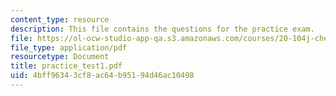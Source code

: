 ```yaml
---
content_type: resource
description: This file contains the questions for the practice exam.
file: https://ol-ocw-studio-app-qa.s3.amazonaws.com/courses/20-104j-chemicals-in-the-environment-toxicology-and-public-health-be-104j-spring-2005/4bff96343cf8ac64b95194d46ac10498_practice_test1.pdf
file_type: application/pdf
resourcetype: Document
title: practice_test1.pdf
uid: 4bff9634-3cf8-ac64-b951-94d46ac10498
---
```

